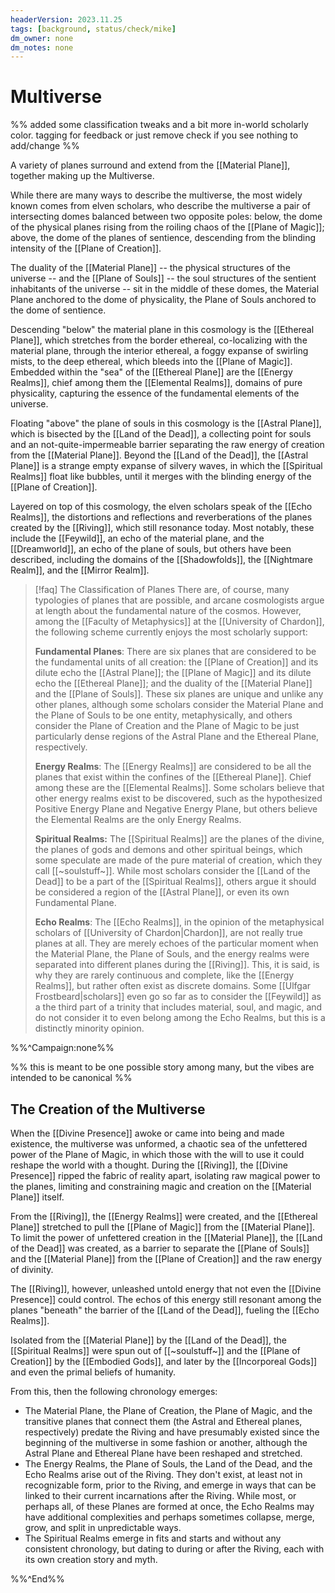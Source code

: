 ```yaml
---
headerVersion: 2023.11.25
tags: [background, status/check/mike]
dm_owner: none
dm_notes: none
---
```

# Multiverse

%% added some classification tweaks and a bit more in-world scholarly color. tagging for feedback or just remove check if you see nothing to add/change %%

A variety of planes surround and extend from the [[Material Plane]], together making up the Multiverse. 

While there are many ways to describe the multiverse, the most widely known comes from elven scholars, who describe the multiverse a pair of intersecting domes balanced between two opposite poles: below, the dome of the physical planes rising from the roiling chaos of the [[Plane of Magic]]; above, the dome of the planes of sentience, descending from the blinding intensity of the [[Plane of Creation]].  

The duality of the [[Material Plane]] -- the physical structures of the universe -- and the [[Plane of Souls]] -- the soul structures of the sentient inhabitants of the universe -- sit in the middle of these domes, the Material Plane anchored to the dome of physicality, the Plane of Souls anchored to the dome of sentience. 

Descending "below" the material plane in this cosmology is the [[Ethereal Plane]], which stretches from the border ethereal, co-localizing with the material plane, through the interior ethereal, a foggy expanse of swirling mists, to the deep ethereal, which bleeds into the [[Plane of Magic]]. Embedded within the "sea" of the [[Ethereal Plane]] are the [[Energy Realms]], chief among them the [[Elemental Realms]], domains of pure physicality, capturing the essence of the fundamental elements of the universe. 

Floating "above" the plane of souls in this cosmology is the [[Astral Plane]], which is bisected by the [[Land of the Dead]], a collecting point for souls and an not-quite-impermeable barrier separating the raw energy of creation from the [[Material Plane]]. Beyond the [[Land of the Dead]], the [[Astral Plane]] is a strange empty expanse of silvery waves, in which the [[Spiritual Realms]] float like bubbles, until it merges with the blinding energy of the [[Plane of Creation]]. 

Layered on top of this cosmology, the elven scholars speak of the [[Echo Realms]], the distortions and reflections and reverberations of the planes created by the [[Riving]], which still resonance today. Most notably, these include the [[Feywild]], an echo of the material plane, and the [[Dreamworld]], an echo of the plane of souls, but others have been described, including the domains of the [[Shadowfolds]], the [[Nightmare Realm]], and the [[Mirror Realm]]. 

>[!faq] The Classification of Planes
>There are, of course, many typologies of planes that are possible, and arcane cosmologists argue at length about the fundamental nature of the cosmos. However, among the [[Faculty of Metaphysics]] at the [[University of Chardon]], the following scheme currently enjoys the most scholarly support:
>
> **Fundamental Planes**: There are six planes that are considered to be the fundamental units of all creation: the [[Plane of Creation]] and its dilute echo the [[Astral Plane]]; the [[Plane of Magic]] and its dilute echo the [[Ethereal Plane]]; and the duality of the [[Material Plane]] and the [[Plane of Souls]]. These six planes are unique and unlike any other planes, although some scholars consider the Material Plane and the Plane of Souls to be one entity, metaphysically, and others consider the Plane of Creation and the Plane of Magic to be just particularly dense regions of the Astral Plane and the Ethereal Plane, respectively. 
> 
> **Energy Realms**: The [[Energy Realms]] are considered to be all the planes that exist within the confines of the [[Ethereal Plane]]. Chief among these are the [[Elemental Realms]]. Some scholars believe that other energy realms exist to be discovered, such as the hypothesized Positive Energy Plane and Negative Energy Plane, but others believe the Elemental Realms are the only Energy Realms. 
> 
> **Spiritual Realms:** The [[Spiritual Realms]] are the planes of the divine, the planes of gods and demons and other spiritual beings, which some speculate are made of the pure material of creation, which they call [[~soulstuff~]]. While most scholars consider the [[Land of the Dead]] to be a part of the [[Spiritual Realms]], others argue it should be considered a region of the [[Astral Plane]], or even its own Fundamental Plane. 
> 
> **Echo Realms**: The [[Echo Realms]], in the opinion of the metaphysical scholars of [[University of Chardon|Chardon]], are not really true planes at all. They are merely echoes of the particular moment when the Material Plane, the Plane of Souls, and the energy realms were separated into different planes during the [[Riving]]. This, it is said, is why they are rarely continuous and complete, like the [[Energy Realms]], but rather often exist as discrete domains. Some [[Ulfgar Frostbeard|scholars]] even go so far as to consider the [[Feywild]] as a the third part of a trinity that includes material, soul, and magic, and do not consider it to even belong among the Echo Realms, but this is a distinctly minority opinion.

%%^Campaign:none%%

%% this is meant to be one possible story among many, but the vibes are intended to be canonical %%
## The Creation of the Multiverse

When the [[Divine Presence]] awoke or came into being and made existence, the multiverse was unformed, a chaotic sea of the unfettered power of the Plane of Magic, in which those with the will to use it could reshape the world with a thought. During the [[Riving]], the [[Divine Presence]] ripped the fabric of reality apart, isolating raw magical power to the planes, limiting and constraining magic and creation on the [[Material Plane]] itself. 

From the [[Riving]], the [[Energy Realms]] were created, and the [[Ethereal Plane]] stretched to pull the [[Plane of Magic]] from the [[Material Plane]]. To limit the power of unfettered creation in the [[Material Plane]], the [[Land of the Dead]] was created, as a barrier to separate the [[Plane of Souls]] and the [[Material Plane]] from the [[Plane of Creation]] and the raw energy of divinity. 

The [[Riving]], however, unleashed untold energy that not even the [[Divine Presence]] could control. The echos of this energy still resonant among the planes "beneath" the barrier of the [[Land of the Dead]], fueling the [[Echo Realms]]. 

Isolated from the [[Material Plane]] by the [[Land of the Dead]], the [[Spiritual Realms]] were spun out of [[~soulstuff~]] and the [[Plane of Creation]] by the [[Embodied Gods]], and later by the [[Incorporeal Gods]] and even the primal beliefs of humanity. 

From this, then the following chronology emerges:
- The Material Plane, the Plane of Creation, the Plane of Magic, and the transitive planes that connect them (the Astral and Ethereal planes, respectively) predate the Riving and have presumably existed since the beginning of the multiverse in some fashion or another, although the Astral Plane and Ethereal Plane have been reshaped and stretched. 
- The Energy Realms, the Plane of Souls, the Land of the Dead, and the Echo Realms arise out of the Riving. They don't exist, at least not in recognizable form, prior to the Riving, and emerge in ways that can be linked to their current incarnations after the Riving. While most, or perhaps all, of these Planes are formed at once, the Echo Realms may have additional complexities and perhaps sometimes collapse, merge, grow, and split in unpredictable ways. 
- The Spiritual Realms emerge in fits and starts and without any consistent chronology, but dating to during or after the Riving, each with its own creation story and myth. 

%%^End%%
